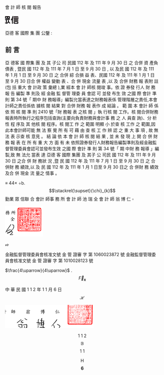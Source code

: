會 計 師 核 閱 報告

![0_image_0.png](0_image_0.png)

亞德 客 國際 集 團 公鑒 :

## 前 言

亞 德客 國 際集 團 及 其 子公 司 民國 112 年 及 111 年 9 月 30 日 之 合併 資 產負 債表 , 暨民 國 112 年 及 111 年 7 月 1 日 至 9 月 30 日 , 以 及民 國 112 年 及 111 年 1 月 1 日 至 9 月 30 日 之 合併 綜 合損 益 表、民國 112 年 及 111 年 1 月 1 日 至 9 月 30 日合 併 權益 變動 表 、合 併 現金 流量 表 ,以 及 合併 財務 報 表附 註 (包 括 重大 會 計政 策 彙總 ),業 經本 會 計 師核 閱竣 事。依 證 券發 行人 財 務報 告 編製 準 則及 經 金融 監 督管 理委 員 會認 可 並發 布生 效 之國 際 會計 準則 第 34 號「 期中 財 務報導」編製允當表達之財務報表係 管理階層之責任,本會計師之責任係依 據核 閱 結果 對 合併 財務 報 表作 成 結論 。 範 圍 本 會計 師 係依 照 核 閱 準 則 2410 號「財 務報 表 之核 閱 」執 行核 閱 工作。核 閱合併財務報表時所執行之程序包括查詢(主要向負責財務與會計事 務 之 人 員查 詢)、分 析 性 程 序及 其 他核 閱 程序。核 閱工 作 之 範圍 明顯 小 於查 核 工作 之 範圍,因此本會計師可能 無 法 察 覺 所 有 可 藉 由 查 核 工 作 辨 認 之 重 大 事 項 , 故 無法 表 示查 核 意見 。 結 論 依 本 會 計 師 核 閱 結 果 , 並 未 發 現 上 開 合 併 財 務 報 表 在 所 有 重 大 方 面 有 未 依照證券發行人財務報告編製準則及經金融監督管理委員會認可並發布生效 之國 際 會計 準 則 第 34 號「 期 中財 務 報導 」編 製,致 無 法允 當表 達 亞德 客 國際 集團 及 其子 公 司民 國 112 年 及 111 年 9 月 30 日 之合 併 財 務狀 況 ,暨 民 國 112 年 及 111 年 7 月 1 日 至 9 月 30 日 之 合 併財 務 績效,以 及 民 國 112 年 及 111 年 1 月 1 日至 9 月 30 日之 合 併財 務 績效 及合 併 現金 流 量之 情事 。

$\equiv$ 44$\times$  $\div$b. 
$$\stackrel{\supset}{\chi}_{k}$$
勤業 眾 信聯 合 會計 師事 務 所 會 計 師 池 瑞 全 會 計 師 翁 博 仁
$\square$

![0_image_2.png](0_image_2.png)

![0_image_3.png](0_image_3.png)

金融監督管理委員會核准文號 金 管 證審 字 第 1060023872 號 金融監督管理委員會核准文號 金 管 證審 字 第 1010028123 號

$\frac{4\uparrow}{4\uparrow}$ . 
$${\vec{F}}_{\mathbf{x}}$$

中 華 民 國 1 1 2 年 1 1 月 6 日
$${\mathcal{H}}$$

![0_image_1.png](0_image_1.png)

$$1\ 1\ 2$$
$$\mathbb{B}$$
$$1\ 1$$

$${\mathsf{H}}$$
$$\mathbf{6}$$